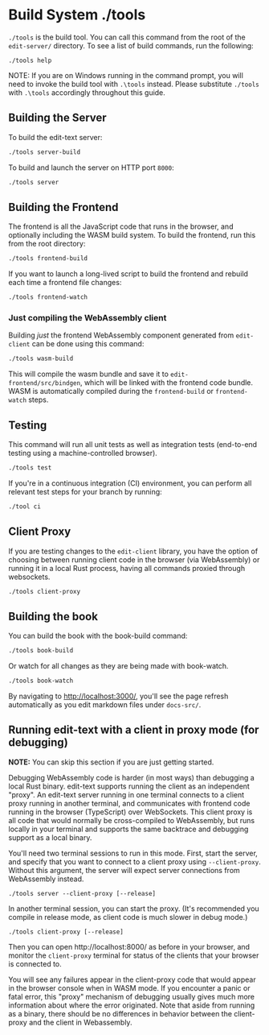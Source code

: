 # Build System ./tools

`./tools` is the build tool. You can call this command from the root of the
`edit-server/` directory. To see a list of build commands, run the following: 

```
./tools help
```

NOTE: If you are on Windows running in the command prompt, you will need to
invoke the build tool with `.\tools` instead. Please substitute `./tools` with
`.\tools` accordingly throughout this guide.

## Building the Server

To build the edit-text server:

```sh
./tools server-build
```

To build and launch the server on HTTP port `8000`:

```sh
./tools server
```

## Building the Frontend

The frontend is all the JavaScript code that runs in the browser, and optionally including the WASM build system. To build the frontend, run this from the root directory:

```sh
./tools frontend-build
```

If you want to launch a long-lived script to build the frontend and rebuild each time a frontend file changes:

```sh
./tools frontend-watch
```

### Just compiling the WebAssembly client

Building *just* the frontend WebAssembly component generated from `edit-client` can be done using this command:

```sh
./tools wasm-build
```

This will compile the wasm bundle and save it to `edit-frontend/src/bindgen`, which will be linked with the frontend code bundle. WASM is automatically compiled during the `frontend-build` or `frontend-watch` steps.

## Testing

This command will run all unit tests as well as integration tests (end-to-end testing using a machine-controlled browser).

```sh
./tools test
```

If you're in a continuous integration (CI) environment, you can perform all relevant test steps for your branch by running:

```sh
./tool ci
```

## Client Proxy

If you are testing changes to the `edit-client` library, you have the option of choosing between running client code in the browser (via WebAssembly) or running it in a local Rust process, having all commands proxied through websockets.

```sh
./tools client-proxy
```

## Building the book

You can build the book with the book-build command:

```sh
./tools book-build
```

Or watch for all changes as they are being made with book-watch.

```sh
./tools book-watch
```

By navigating to <http://localhost:3000/>, you'll see the page refresh automatically as you edit markdown files under `docs-src/`.


## Running edit-text with a client in proxy mode (for debugging)

**NOTE:** You can skip this section if you are just getting started.

Debugging WebAssembly code is harder (in most ways) than debugging a local Rust binary. edit-text supports running the client as an independent "proxy". An edit-text server running in one terminal connects to a client proxy running in another terminal, and communicates with frontend code running in the browser (TypeScript) over WebSockets. This client proxy is all code that would normally be cross-compiled to WebAssembly, but runs locally in your terminal and supports the same backtrace and debugging support as a local binary.

You'll need two terminal sessions to run in this mode. First, start the server, and specify that you want to connect to a client proxy using `--client-proxy`. Without this argument, the server will expect server connections from WebAssembly instead.

```
./tools server --client-proxy [--release]
```

In another terminal session, you can start the proxy. (It's recommended you compile in release mode, as client code is much slower in debug mode.)

```
./tools client-proxy [--release]
```

Then you can open http://localhost:8000/ as before in your browser, and monitor the `client-proxy` terminal for status of the clients that your browser is connected to.

You will see any failures appear in the client-proxy code that would appear in the browser console when in WASM mode. If you encounter a panic or fatal error, this "proxy" mechanism of debugging usually gives much more information about where the error originated. Note that aside from running as a binary, there should be no differences in behavior between the client-proxy and the client in Webassembly.
